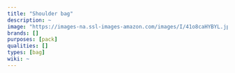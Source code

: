 ```yaml
---
title: "Shoulder bag"
description: ~
image: "https://images-na.ssl-images-amazon.com/images/I/41o8caHYBYL.jpg"
brands: []
purposes: [pack]
qualities: []
types: [bag]
wiki: ~
---
```

